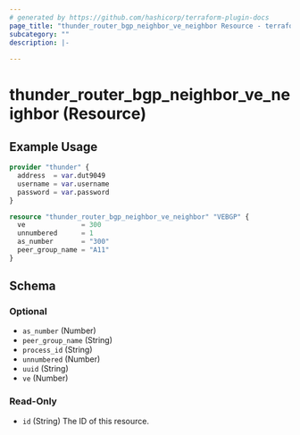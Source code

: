 ```yaml
---
# generated by https://github.com/hashicorp/terraform-plugin-docs
page_title: "thunder_router_bgp_neighbor_ve_neighbor Resource - terraform-provider-thunder"
subcategory: ""
description: |-
  
---
```


# thunder_router_bgp_neighbor_ve_neighbor (Resource)



## Example Usage

```terraform
provider "thunder" {
  address  = var.dut9049
  username = var.username
  password = var.password
}

resource "thunder_router_bgp_neighbor_ve_neighbor" "VEBGP" {
  ve              = 300
  unnumbered      = 1
  as_number       = "300"
  peer_group_name = "A11"
}
```

<!-- schema generated by tfplugindocs -->
## Schema

### Optional

- `as_number` (Number)
- `peer_group_name` (String)
- `process_id` (String)
- `unnumbered` (Number)
- `uuid` (String)
- `ve` (Number)

### Read-Only

- `id` (String) The ID of this resource.


